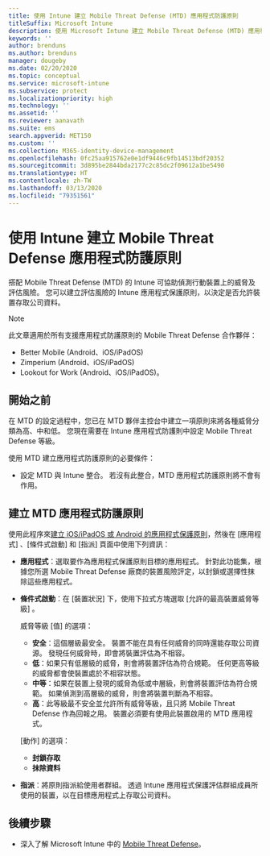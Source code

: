 ```yaml
---
title: 使用 Intune 建立 Mobile Threat Defense (MTD) 應用程式防護原則
titleSuffix: Microsoft Intune
description: 使用 Microsoft Intune 建立 Mobile Threat Defense (MTD) 應用程式防護原則。
keywords: ''
author: brenduns
ms.author: brenduns
manager: dougeby
ms.date: 02/20/2020
ms.topic: conceptual
ms.service: microsoft-intune
ms.subservice: protect
ms.localizationpriority: high
ms.technology: ''
ms.assetid: ''
ms.reviewer: aanavath
ms.suite: ems
search.appverid: MET150
ms.custom: ''
ms.collection: M365-identity-device-management
ms.openlocfilehash: 0fc25aa915762e0e1df9446c9fb14513bdf20352
ms.sourcegitcommit: 3d895be2844bda2177c2c85dc2f09612a1be5490
ms.translationtype: HT
ms.contentlocale: zh-TW
ms.lasthandoff: 03/13/2020
ms.locfileid: "79351561"
---
```

# <a name="create-mobile-threat-defense-app-protection-policy-with-intune"></a>使用 Intune 建立 Mobile Threat Defense 應用程式防護原則

搭配 Mobile Threat Defense (MTD) 的 Intune 可協助偵測行動裝置上的威脅及評估風險。 您可以建立評估風險的 Intune 應用程式保護原則，以決定是否允許裝置存取公司資料。

> [!NOTE]
> 此文章適用於所有支援應用程式防護原則的 Mobile Threat Defense 合作夥伴：
>
> - Better Mobile (Android、iOS/iPadOS)
> - Zimperium (Android、iOS/iPadOS)
> - Lookout for Work (Android、iOS/iPadOS)。

## <a name="before-you-begin"></a>開始之前

在 MTD 的設定過程中，您已在 MTD 夥伴主控台中建立一項原則來將各種威脅分類為高、中和低。 您現在需要在 Intune 應用程式防護則中設定 Mobile Threat Defense 等級。

使用 MTD 建立應用程式防護原則的必要條件：

- 設定 MTD 與 Intune 整合。 若沒有此整合，MTD 應用程式防護原則將不會有作用。

## <a name="to-create-an-mtd-app-protection-policy"></a>建立 MTD 應用程式防護原則

使用此程序來[建立 iOS/iPadOS 或 Android 的應用程式保護原則](../apps/app-protection-policies.md#app-protection-policies-for-iosipados-and-android-apps)，然後在 [應用程式]  、[條件式啟動]  和 [指派]  頁面中使用下列資訊：

- **應用程式**：選取要作為應用程式保護原則目標的應用程式。 針對此功能集，根據您所選 Mobile Threat Defense 廠商的裝置風險評定，以封鎖或選擇性抹除這些應用程式。
- **條件式啟動**：在 [裝置狀況]  下，使用下拉式方塊選取 [允許的最高裝置威脅等級]  。

  威脅等級 [值]  的選項：

  - **安全**：這個層級最安全。 裝置不能在具有任何威脅的同時還能存取公司資源。 發現任何威脅時，即會將裝置評估為不相容。
  - **低**：如果只有低層級的威脅，則會將裝置評估為符合規範。 任何更高等級的威脅都會使裝置處於不相容狀態。
  - **中等**：如果在裝置上發現的威脅為低或中層級，則會將裝置評估為符合規範。 如果偵測到高層級的威脅，則會將裝置判斷為不相容。
  - **高**：此等級最不安全並允許所有威脅等級，且只將 Mobile Threat Defense 作為回報之用。 裝置必須要有使用此裝置啟用的 MTD 應用程式。

  [動作]  的選項：

  - **封鎖存取**
  - **抹除資料**

- **指派**：將原則指派給使用者群組。  透過 Intune 應用程式保護評估群組成員所使用的裝置，以在目標應用程式上存取公司資料。

## <a name="next-steps"></a>後續步驟

- 深入了解 Microsoft Intune 中的 [Mobile Threat Defense](mobile-threat-defense.md)。
